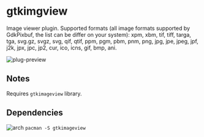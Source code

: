 gtkimgview
========
Image viewer plugin. Supported formats (all image formats supported by GdkPixbuf, the list can be differ on your system): xpm, xbm, tif, tiff, targa, tga, svg.gz, svgz, svg, qif, qtif, ppm, pgm, pbm, pnm, png, jpg, jpe, jpeg, jpf, j2k, jpx, jpc, jp2, cur, ico, icns, gif, bmp, ani.

![plug-preview](https://i.imgur.com/Hb0lAHc.png)

## Notes
Requires `gtkimageview` library.

## Dependencies
![arch](https://wiki.archlinux.org/favicon.ico) `pacman -S gtkimageview`
